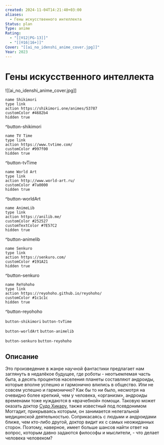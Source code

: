 ```yaml
---
created: 2024-11-04T14:21:40+03:00
aliases:
  - Гены искусственного интеллекта
Status: plan
Type: anime
Rating:
  - "[[®️12|PG-13]]"
  - "[[®️16|16+]]"
Cover: "[[ai_no_idenshi_anime_cover.jpg]]"
Year: 2023
---
```


# Гены искусственного интеллекта

![[ai_no_idenshi_anime_cover.jpg]]

```button
name Shikimori
type link
action https://shikimori.one/animes/53787
customColor #4682b4
hidden true
```
^button-shikimori

```button
name TV Time
type link
action https://www.tvtime.com/
customColor #997f00
hidden true
```
^button-tvTime

```button
name World Art
type link
action http://www.world-art.ru/
customColor #7a0000
hidden true
```
^button-worldArt

```button
name AnimeLib
type link
action https://anilib.me/
customColor #252527
customTextColor #7E57C2
hidden true
```
^button-animelib

```button
name Senkuro
type link
action https://senkuro.com/
customColor #191A21
hidden true
```
^button-senkuro

```button
name ReYohoho
type link
action https://reyohoho.github.io/reyohoho/
customColor #1c1c1c
hidden true
```
^button-reyohoho

`button-shikimori` `button-tvTime`

`button-worldArt` `button-animelib`

`button-senkuro` `button-reyohoho`

## Описание

Это произведение в жанре научной фантастики предлагает нам заглянуть в недалёкое будущее, где роботы - неотъемлемая часть быта, а десять процентов населения планеты составляют андроиды, которые вполне успешно и гармонично влились в общество. Или не совсем успешно и гармонично? Как бы то ни было, несмотря на очевидно более крепкий, чем у человека, «организм», андроиды временами тоже нуждаются в «врачебной» помощи. Таковую может оказать доктор [Судо Хикару](https://shikimori.one/characters/221353-hikaru-sudou), также известный под псевдонимом Моггадит, прикрываясь которым, он занимается нелегальной медицинской деятельностью. Соприкасаясь с людьми и андроидами ближе, чем кто-либо другой, доктор видит их с самых неожиданных сторон. Поэтому, наверное, имеет больше шансов найти ответ на вопрос, которым давно задаются философы и мыслители, - что делает человека человеком?
